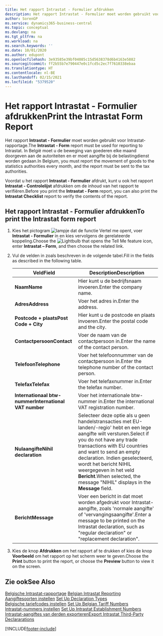 ```yaml
---
title: Het rapport Intrastat - Formulier afdrukken
description: Het rapport Intrastat - Formulier moet worden gebruikt voor Intrastat-rapportage. In België moet u de beweging van goederen elke maand doorgeven aan de autoriteiten en er moet aangifte bij de belastingdienst worden gedaan.
author: SorenGP
ms.service: dynamics365-business-central
ms.topic: conceptual
ms.devlang: na
ms.tgt_pltfrm: na
ms.workload: na
ms.search.keywords: ''
ms.date: 10/01/2020
ms.author: edupont
ms.openlocfilehash: 3e93585e39bf04085c15d5638378d6b4163e5882
ms.sourcegitcommit: ff2b55b7e790447e0c1fcd5c2ec7f7610338ebaa
ms.translationtype: HT
ms.contentlocale: nl-BE
ms.lasthandoff: 02/15/2021
ms.locfileid: "5379520"
---
```

# <a name="print-the-intrastat-form-report"></a><span data-ttu-id="16a09-104">Het rapport Intrastat - Formulier afdrukken</span><span class="sxs-lookup"><span data-stu-id="16a09-104">Print the Intrastat Form Report</span></span>
<span data-ttu-id="16a09-105">Het rapport **Intrastat - Formulier** moet worden gebruikt voor Intrastat-rapportage.</span><span class="sxs-lookup"><span data-stu-id="16a09-105">The **Intrastat - Form** report must be used for reporting to Intrastat.</span></span> <span data-ttu-id="16a09-106">In België moet u de beweging van goederen elke maand doorgeven aan de autoriteiten en er moet aangifte bij de belastingdienst worden gedaan.</span><span class="sxs-lookup"><span data-stu-id="16a09-106">In Belgium, you must report the movement of goods to the statistics authorities every month, and the report must be sent to the tax authorities.</span></span>  

<span data-ttu-id="16a09-107">Voordat u het rapport **Intrastat - Formulier** afdrukt, kunt u ook het rapport **Intrastat - Controlelijst** afdrukken om de inhoud van het rapport te verifiëren.</span><span class="sxs-lookup"><span data-stu-id="16a09-107">Before you print the **Intrastat - Form** report, you can also print the **Intrastat Checklist** report to verify the contents of the report.</span></span>  

## <a name="to-print-the-intrastat-form-report"></a><span data-ttu-id="16a09-108">Het rapport Intrastat - Formulier afdrukken</span><span class="sxs-lookup"><span data-stu-id="16a09-108">To print the Intrastat form report</span></span>  

1.  <span data-ttu-id="16a09-109">Kies het pictogram ![lampje dat de functie Vertel me opent](../../media/ui-search/search_small.png "Vertel me wat u wilt doen"), voer **Intrastat - Formulier** in en kies vervolgens de gerelateerde koppeling.</span><span class="sxs-lookup"><span data-stu-id="16a09-109">Choose the ![Lightbulb that opens the Tell Me feature](../../media/ui-search/search_small.png "Tell me what you want to do") icon, enter **Intrastat – Form**, and then choose the related link.</span></span>  
2.  <span data-ttu-id="16a09-110">Vul de velden in zoals beschreven in de volgende tabel.</span><span class="sxs-lookup"><span data-stu-id="16a09-110">Fill in the fields as described in the following table.</span></span>  

    |<span data-ttu-id="16a09-111">Veld</span><span class="sxs-lookup"><span data-stu-id="16a09-111">Field</span></span>|<span data-ttu-id="16a09-112">Description</span><span class="sxs-lookup"><span data-stu-id="16a09-112">Description</span></span>|  
    |---------------------------------|---------------------------------------|  
    |<span data-ttu-id="16a09-113">**Naam**</span><span class="sxs-lookup"><span data-stu-id="16a09-113">**Name**</span></span>|<span data-ttu-id="16a09-114">Hier kunt u de bedrijfsnaam invoeren.</span><span class="sxs-lookup"><span data-stu-id="16a09-114">Enter the company name.</span></span>|  
    |<span data-ttu-id="16a09-115">**Adres**</span><span class="sxs-lookup"><span data-stu-id="16a09-115">**Address**</span></span>|<span data-ttu-id="16a09-116">Voer het adres in.</span><span class="sxs-lookup"><span data-stu-id="16a09-116">Enter the address.</span></span>|  
    |<span data-ttu-id="16a09-117">**Postcode + plaats**</span><span class="sxs-lookup"><span data-stu-id="16a09-117">**Post Code + City**</span></span>|<span data-ttu-id="16a09-118">Hier kunt u de postcode en plaats invoeren.</span><span class="sxs-lookup"><span data-stu-id="16a09-118">Enter the postal code and the city.</span></span>|  
    |<span data-ttu-id="16a09-119">**Contactpersoon**</span><span class="sxs-lookup"><span data-stu-id="16a09-119">**Contact**</span></span>|<span data-ttu-id="16a09-120">Voer de naam van de contactpersoon in.</span><span class="sxs-lookup"><span data-stu-id="16a09-120">Enter the name of the contact person.</span></span>|  
    |<span data-ttu-id="16a09-121">**Telefoon**</span><span class="sxs-lookup"><span data-stu-id="16a09-121">**Telephone**</span></span>|<span data-ttu-id="16a09-122">Voer het telefoonnummer van de contactpersoon in.</span><span class="sxs-lookup"><span data-stu-id="16a09-122">Enter the telephone number of the contact person.</span></span>|  
    |<span data-ttu-id="16a09-123">**Telefax**</span><span class="sxs-lookup"><span data-stu-id="16a09-123">**Telefax**</span></span>|<span data-ttu-id="16a09-124">Voer het telefaxnummer in.</span><span class="sxs-lookup"><span data-stu-id="16a09-124">Enter the telefax number.</span></span>|  
    |<span data-ttu-id="16a09-125">**Internationaal btw-nummer**</span><span class="sxs-lookup"><span data-stu-id="16a09-125">**International VAT number**</span></span>|<span data-ttu-id="16a09-126">Voer het internationale btw-nummer in.</span><span class="sxs-lookup"><span data-stu-id="16a09-126">Enter the international VAT registration number.</span></span>|  
    |<span data-ttu-id="16a09-127">**Nulaangifte**</span><span class="sxs-lookup"><span data-stu-id="16a09-127">**Nihil declaration**</span></span>|<span data-ttu-id="16a09-128">Selecteer deze optie als u geen handelstransacties met EU-landen/-regio' hebt en een lege aangifte wilt versturen.</span><span class="sxs-lookup"><span data-stu-id="16a09-128">Select if you do not have any trade transactions with EU countries and want to send an empty declaration.</span></span> <span data-ttu-id="16a09-129">Indien geselecteerd, wordt het bericht NIHIL weergegeven in het veld **Bericht**.</span><span class="sxs-lookup"><span data-stu-id="16a09-129">When selected, the message "NIHIL" displays in the **Message** field.</span></span>|  
    |<span data-ttu-id="16a09-130">**Bericht**</span><span class="sxs-lookup"><span data-stu-id="16a09-130">**Message**</span></span>|<span data-ttu-id="16a09-131">Voer een bericht in dat moet worden afgedrukt voor Intrastat-aangifte, zoals 'normale aangifte' of 'vervangingsaangifte'.</span><span class="sxs-lookup"><span data-stu-id="16a09-131">Enter a message to be printed on the Intrastat declaration, such as "regular declaration" or "replacement declaration".</span></span>|  

3.  <span data-ttu-id="16a09-132">Kies de knop **Afdrukken** om het rapport af te drukken of kies de knop **Voorbeeld** om het rapport op het scherm weer te geven.</span><span class="sxs-lookup"><span data-stu-id="16a09-132">Choose the **Print** button to print the report, or choose the **Preview** button to view it on the screen.</span></span>  

## <a name="see-also"></a><span data-ttu-id="16a09-133">Zie ook</span><span class="sxs-lookup"><span data-stu-id="16a09-133">See Also</span></span>  
 <span data-ttu-id="16a09-134">[Belgische Intrastat-rapportage](belgian-intrastat-reporting.md) </span><span class="sxs-lookup"><span data-stu-id="16a09-134">[Belgian Intrastat Reporting](belgian-intrastat-reporting.md) </span></span>  
 <span data-ttu-id="16a09-135">[Aangiftesoorten instellen](how-to-set-up-declaration-types.md) </span><span class="sxs-lookup"><span data-stu-id="16a09-135">[Set Up Declaration Types](how-to-set-up-declaration-types.md) </span></span>  
 <span data-ttu-id="16a09-136">[Belgische tariefcodes instellen](how-to-set-up-belgian-tariff-numbers.md) </span><span class="sxs-lookup"><span data-stu-id="16a09-136">[Set Up Belgian Tariff Numbers](how-to-set-up-belgian-tariff-numbers.md) </span></span>  
 <span data-ttu-id="16a09-137">[Intrastat-nummers instellen](how-to-set-up-intrastat-establishment-numbers.md) </span><span class="sxs-lookup"><span data-stu-id="16a09-137">[Set Up Intrastat Establishment Numbers](how-to-set-up-intrastat-establishment-numbers.md) </span></span>  
 [<span data-ttu-id="16a09-138">Intrastat-aangiftes van derden exporteren</span><span class="sxs-lookup"><span data-stu-id="16a09-138">Export Intrastat Third-Party Declararations</span></span>](how-to-export-intrastat-third-party-declararations.md)


[!INCLUDE[footer-include](../../includes/footer-banner.md)]